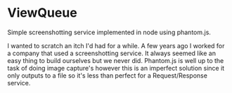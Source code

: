 # ViewQueue

Simple screenshotting service implemented in node using phantom.js.


I wanted to scratch an itch I'd had for a while.  A few years ago I worked for a company that used a screenshotting service.  It always seemed like an easy thing to build ourselves but we never did.  Phantom.js is well up to the task of doing image capture's however this is an imperfect solution since it only outputs to a file so it's less than perfect for a Request/Response service.

